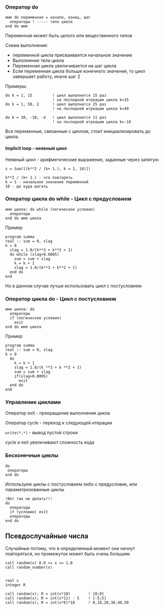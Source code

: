 ### Оператор do

```
имя do переменная = начало, конец, шаг
  операторы ! ----- тело цикла
end do имя
```
Переменная может быть целого или вещественного типов

Схема выполнения:
- переменной цикла присваивается начальное значение
- Выполнение тела цикла
- Переменная цикла увеличивается на шаг цикла
- Если переменная цикла больше конечного значения, то цикл завершает работу, иначе шаг 2

Примеры:
```
do k = 1, 15         ! цикл выполнится 15 раз
                     ! на последней итреации цикла k=15
do k = 1, 50, 2      ! цикл выполнится 25 раз
                     ! на последней итреации цикла k=49

do k = 30, -10, -4   ! цикл выполнится 11 раз
                     ! на последней итреации цикла k=-10
```
Все переменные, связанные с циклом, стоит инициализировать до цикла.

#### Implicit loop - неявный цикл
Неявный цикл - арифметические выражения, заданные через запятую
```
s = Sum([(k**2 / (k+ 1.), k = 1, 10)])

k**2 / (k+ 1.) - что повторять
k = 1 - начальное значение переменной
10 - до куда шагать
```

### Оператор цикла do while - Цикл с предусловием
```
имя цикла: do while (логическое условие)
  операторы
end do имя цикла
```
Пример
```
program summa
real :: sum = 0, slag
k = 0
  slag = 1.0/(k**3 + k**2 + 1)
  do while (slag>0.0005)
    sum = sum + slag
    k = k + 1
    slag = 1.0/(k**3 + k**2 + 1)
  end do
end
```
Но в данном случае лучше использовать цикл с постусловием

### Оператор цикла do - Цикл с постусловием
```
имя цикла: do
  операторы
  if (логическое условие)
    exit
end do имя цикла
```
Пример
```
program summa
real :: sum = 0, slag
k = 0
  do
    k = k + 1
    slag = 1.0/(k **3 + k **2 + 1)
    sum = sum + slag
    if(slag>0.0005)
      exit
  end do
end
```

### Управление циклами

Оператор exit - прекращение выполнения цикла

Оператор cycle - переход к следующей итерации

`write(*,*)` - вывод пустой строки

cycle и exit увеличивают сложность кода

### Бесконечные циклы
```
do
 операторы
end do
```
Используем циклы с постусловием либо с предусловие, или параметризованные циклы
```
!Вот так не делать!!!
do
  операторы
  if (условие) exit
  операторы
end do
```
## Псевдослучайные числа
Случайные потому, что в определенный момент они начнут повторяться, но промежуток может быть очень большим

```
call random(x) 0.0 <= x <= 1.0
call random_number(x)


real x
integer R

call random(x); R = int(x*10)        ! [0;9]
call random(x); R = int(x*11) - 5    ! [-5;5]
call random(x); R = int(x*6)*10      ! 0,10,20,30,40,50
```
